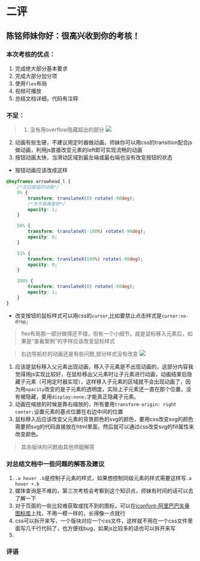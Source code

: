 # 二评
## 陈铭师妹你好：很高兴收到你的考核！

### 本次考核的优点：
1. 完成绝大部分基本要求
2. 完成大部分加分项
3. 使用`flex`布局
4. 视频可播放
5. 总结文档详细，代码有注释

### 不足：
>1. 没有用overflow隐藏超出的部分
![](https://githubxxx17.github.io/AssessmentImage/cmBug01.png)
2. 动画有些生硬，不建议用定时器做动画，师妹你可以用css的transition配合js做动画，利用js直接改变元素的left即可实现流畅的动画
3. 按钮动画太快，当滑动区域到最左端或最右端也没有改变按钮的状态
- 按钮动画应该改成这样
```css
@keyframes arrowhead_l {
    /*左边按钮的动画*/
    0% {
        transform: translateX(0) rotate(-90deg);
        /*先平移再旋转*/
        opacity: 1;
    }

    50% {
        transform: translateX(-100%) rotate(-90deg);
        opacity: 0;
    }

    51% {
        transform: translateX(100%) rotate(-90deg);
        opacity: 0;
    }

    100% {
        transform: translateX(0) rotate(-90deg);
        opacity: 1;
    }
}
```
- 改变按钮的鼠标样式可以用css的`cursor`,比如要禁止点击样式是`cursor:no-drop;`

>flex布局那一部分做得还不错，但有一个小细节，就是鼠标移入元素后，如果是“查看案例”的字样应该改变鼠标样式

>右边导航栏的动画还是有些问题,部分样式没有改变
![](https://githubxxx17.github.io/AssessmentImage/cmBug02.png)
1. 应该是鼠标移入父元素出现动画，移入子元素是不出现动画的，这部分内容我觉得用js实现比较好，在鼠标移出父元素时让子元素进行动画，动画结束后隐藏子元素（可用定时器实现），这样移入子元素的区域就不会出现动画了，因为用`opacity`改变的是子元素的透明度，实际上子元素还一直在那个位置，没有被隐藏，要用`display:none;`才能真正隐藏子元素。
2. 动画在缩放的时候是靠右缩放的，所有要用`transform-origin: right center;`设置元素的基点位置在右边中间的位置
3. 鼠标移入后应该改变父元素的背景颜色的svg的颜色，要用css改变svg的颜色需要把svg的代码直接放在html里面，然后就可以通过css改变svg的fill属性来改变颜色。

>其余版块的问题由其他师姐解答

### 对总结文档中一些问题的解答及建议
1. `.a hover .b`是控制子元素的样式，如果想控制同级元素的样式需要这样写`.a hover +.b`
2. 媒体查询是不难的，第三次考核会考察到这个知识点，师妹有时间的话可以去了解一下
3. 对于页面的一些比较难获取或找不到的图标，可以在<a href="https://www.iconfont.cn/home/index">iconfont-阿里巴巴矢量图标库</a>上找，不用一模一样的，长得像一点就行
4. css可以拆开来写，一个版块对应一个css文件，这样就不用在一个css文件里面写几千行代码了，也方便找bug，如果js比较多的话也可以拆开来写
5. 


### 评语